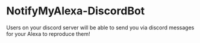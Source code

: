 # NotifyMyAlexa-DiscordBot
Users on your discord server will be able to send you via discord messages for your Alexa to reproduce them!
